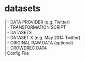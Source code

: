 datasets
========

| - DATA PROVIDER (e.g. Twitter)   
  | - TRANSFORMATION SCRIPT   
  | - DATASETS   
    | - DATASET X (e.g. May 2014 Twitter)   
      | - ORIGINAL RAW DATA (optional)   
      | - CROWDREC DATA   
      | Config File   
